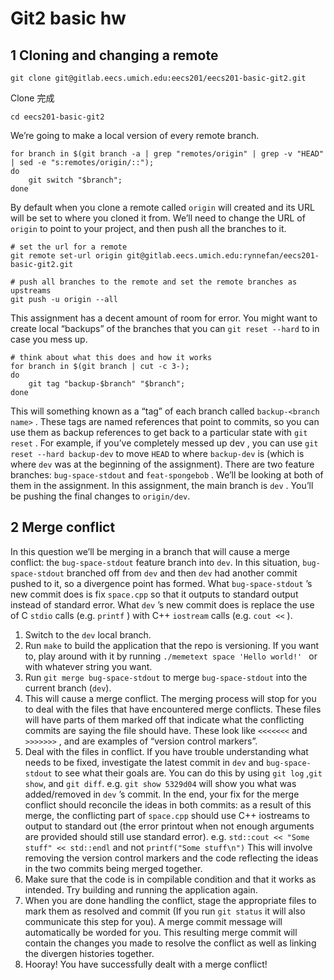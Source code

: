 # Git2 basic hw

## 1 Cloning and changing a remote

```shell
git clone git@gitlab.eecs.umich.edu:eecs201/eecs201-basic-git2.git
```

Clone 完成

```shell
cd eecs201-basic-git2
```

We’re going to make a local version of every remote branch.

```
for branch in $(git branch -a | grep "remotes/origin" | grep -v "HEAD" | sed -e "s:remotes/origin/::");
do
	git switch "$branch";
done
```

By default when you clone a remote called `origin` will created and its URL will be set to where you cloned it from. We’ll need to change the URL of `origin` to point to your project, and then push all the branches to it.

```shell
# set the url for a remote
git remote set-url origin git@gitlab.eecs.umich.edu:rynnefan/eecs201-basic-git2.git

# push all branches to the remote and set the remote branches as upstreams
git push -u origin --all
```

This assignment has a decent amount of room for error. You might want to create local “backups” of the branches that you can `git reset --hard` to in case you mess up.

```shell
# think about what this does and how it works
for branch in $(git branch | cut -c 3-);
do
	git tag "backup-$branch" "$branch";
done
```

This will something known as a “tag” of each branch called `backup-<branch name>` . These tags are named references that point to commits, so you can use them as backup references to get back to a particular state with `git reset` . For example, if you’ve completely messed up dev , you can use `git reset --hard backup-dev` to move `HEAD` to where `backup-dev` is (which is where `dev` was at the beginning of the assignment).
There are two feature branches: `bug-space-stdout` and `feat-spongebob` . We’ll be looking at both of them in the assignment. In this assignment, the main branch is `dev` . You’ll be pushing the final changes to `origin/dev`.

## 2 Merge conflict

In this question we’ll be merging in a branch that will cause a merge conflict: the `bug-space-stdout` feature branch into `dev`. In this situation, `bug-space-stdout` branched off from `dev` and then `dev` had another commit pushed to it, so a divergence point has formed. What `bug-space-stdout` ’s new commit does is fix `space.cpp` so that it outputs to standard output instead of standard error. What `dev` ’s new commit does is replace the use of C `stdio` calls (e.g. `printf` ) with C++ `iostream` calls (e.g. `cout <<` ).

1. Switch to the `dev` local branch.
2. Run `make` to build the application that the repo is versioning. If you want to, play around with it by running `./memetext space 'Hello world!' ` or with whatever string you want.
3. Run `git merge bug-space-stdout` to merge `bug-space-stdout` into the current branch (`dev`).
4. This will cause a merge conflict. The merging process will stop for you to deal with the files that have encountered merge conflicts. These files will have parts of them marked off that indicate what the conflicting commits are saying the file should have. These look like `<<<<<<<` and `>>>>>>>` , and are examples of “version control markers”.
5. Deal with the files in conflict. If you have trouble understanding what needs to be fixed, investigate the latest commit in `dev` and `bug-space-stdout` to see what their goals are. You can do this by using `git log` ,`git show`, and `git diff`.
e.g. `git show 5329d04` will show you what was added/removed in `dev` ’s commit. In the end, your fix for the merge conflict should reconcile the ideas in both commits: as a result of this merge, the conflicting part of `space.cpp` should use C++ iostreams to output to standard out (the error printout when not enough arguments are provided should still use standard error). e.g. `std::cout << "Some stuff" << std::endl` and not `printf("Some stuff\n")` This will involve removing the version control markers and the code reflecting the ideas in the two commits being merged together.
6. Make sure that the code is in compilable condition and that it works as intended. Try building and running the application again.
7. When you are done handling the conflict, stage the appropriate files to mark them as resolved and commit (If you run `git status` it will also communicate this step for you). A merge commit message will automatically be worded for you. This resulting merge commit will contain the changes you made to resolve the conflict as well as linking the divergen histories together.
8. Hooray! You have successfully dealt with a merge conflict!
